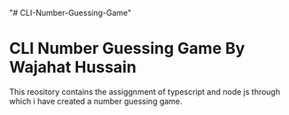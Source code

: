 "# CLI-Number-Guessing-Game" 
# CLI Number Guessing Game By Wajahat Hussain
This reository contains the assiggnment of typescript and node js through which i have created a number guessing game.
